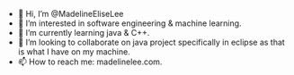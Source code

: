 - 👋 Hi, I’m @MadelineEliseLee
- 👀 I’m interested in software engineering & machine learning.
- 🌱 I’m currently learning java & C++.
- 💞️ I’m looking to collaborate on java project specifically in eclipse as that is what I have on my machine.
- 📫 How to reach me: madelinelee.com.

